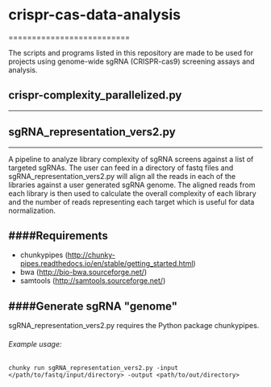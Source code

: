 
# crispr-cas-data-analysis
==========================

The scripts and programs listed in this repository are made to be used for projects using genome-wide sgRNA (CRISPR-cas9) screening assays and analysis.

## crispr-complexity_parallelized.py
---------------------------------

## sgRNA_representation_vers2.py
-----------------------------
A pipeline to analyze library complexity of sgRNA screens against a list of targeted sgRNAs.  The user can feed in a directory of fastq files and sgRNA_representation_vers2.py will align all the reads in each of the libraries against a user generated sgRNA genome.  The aligned reads from each library is then used to calculate the overall complexity of each library and the number of reads representing each target which is useful for data normalization.

####Requirements
----------------
* chunkypipes (http://chunky-pipes.readthedocs.io/en/stable/getting_started.html)   
* bwa (http://bio-bwa.sourceforge.net/)  
* samtools (http://samtools.sourceforge.net/)  


####Generate sgRNA "genome"
--------------------------  
sgRNA_representation_vers2.py requires the Python package chunkypipes.

###### Example usage:

```
chunky run sgRNA_representation_vers2.py -input </path/to/fastq/input/directory> -output <path/to/out/directory>
```


